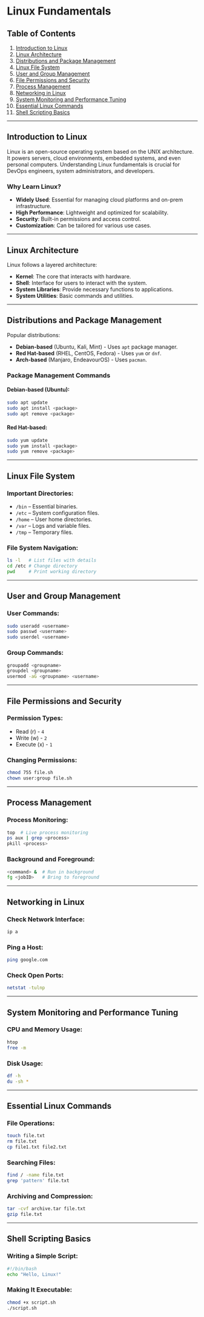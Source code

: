 # Linux Fundamentals

## Table of Contents

1. [Introduction to Linux](#introduction-to-linux)
2. [Linux Architecture](#linux-architecture)
3. [Distributions and Package Management](#distributions-and-package-management)
4. [Linux File System](#linux-file-system)
5. [User and Group Management](#user-and-group-management)
6. [File Permissions and Security](#file-permissions-and-security)
7. [Process Management](#process-management)
8. [Networking in Linux](#networking-in-linux)
9. [System Monitoring and Performance Tuning](#system-monitoring-and-performance-tuning)
10. [Essential Linux Commands](#essential-linux-commands)
11. [Shell Scripting Basics](#shell-scripting-basics)

---

## Introduction to Linux

Linux is an open-source operating system based on the UNIX architecture. It powers servers, cloud environments, embedded systems, and even personal computers. Understanding Linux fundamentals is crucial for DevOps engineers, system administrators, and developers.

### Why Learn Linux?
- **Widely Used**: Essential for managing cloud platforms and on-prem infrastructure.
- **High Performance**: Lightweight and optimized for scalability.
- **Security**: Built-in permissions and access control.
- **Customization**: Can be tailored for various use cases.

---

## Linux Architecture

Linux follows a layered architecture:
- **Kernel**: The core that interacts with hardware.
- **Shell**: Interface for users to interact with the system.
- **System Libraries**: Provide necessary functions to applications.
- **System Utilities**: Basic commands and utilities.

---

## Distributions and Package Management

Popular distributions:
- **Debian-based** (Ubuntu, Kali, Mint) - Uses `apt` package manager.
- **Red Hat-based** (RHEL, CentOS, Fedora) - Uses `yum` or `dnf`.
- **Arch-based** (Manjaro, EndeavourOS) - Uses `pacman`.

### Package Management Commands
#### Debian-based (Ubuntu):
```bash
sudo apt update
sudo apt install <package>
sudo apt remove <package>
```

#### Red Hat-based:
```bash
sudo yum update
sudo yum install <package>
sudo yum remove <package>
```

---

## Linux File System

### Important Directories:
- `/bin` – Essential binaries.
- `/etc` – System configuration files.
- `/home` – User home directories.
- `/var` – Logs and variable files.
- `/tmp` – Temporary files.

### File System Navigation:
```bash
ls -l   # List files with details
cd /etc # Change directory
pwd     # Print working directory
```

---

## User and Group Management

### User Commands:
```bash
sudo useradd <username>
sudo passwd <username>
sudo userdel <username>
```

### Group Commands:
```bash
groupadd <groupname>
groupdel <groupname>
usermod -aG <groupname> <username>
```

---

## File Permissions and Security

### Permission Types:
- Read (r) - `4`
- Write (w) - `2`
- Execute (x) - `1`

### Changing Permissions:
```bash
chmod 755 file.sh
chown user:group file.sh
```

---

## Process Management

### Process Monitoring:
```bash
top  # Live process monitoring
ps aux | grep <process>
pkill <process>
```

### Background and Foreground:
```bash
<command> &  # Run in background
fg <jobID>   # Bring to foreground
```

---

## Networking in Linux

### Check Network Interface:
```bash
ip a
```

### Ping a Host:
```bash
ping google.com
```

### Check Open Ports:
```bash
netstat -tulnp
```

---

## System Monitoring and Performance Tuning

### CPU and Memory Usage:
```bash
htop
free -m
```

### Disk Usage:
```bash
df -h
du -sh *
```

---

## Essential Linux Commands

### File Operations:
```bash
touch file.txt
rm file.txt
cp file1.txt file2.txt
```

### Searching Files:
```bash
find / -name file.txt
grep 'pattern' file.txt
```

### Archiving and Compression:
```bash
tar -cvf archive.tar file.txt
gzip file.txt
```

---

## Shell Scripting Basics

### Writing a Simple Script:
```bash
#!/bin/bash
echo "Hello, Linux!"
```

### Making It Executable:
```bash
chmod +x script.sh
./script.sh
```
